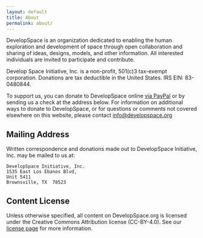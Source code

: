 ```yaml
---
layout: default
title: About
permalink: about/
---
```


DevelopSpace is an organization dedicated to enabling the human exploration and development of space through open collaboration and sharing of ideas, designs, models, and other information. All interested individuals are invited to participate and contribute.

Develop Space Initiative, Inc. is a non-profit, 501(c)3 tax-exempt corporation. Donations are tax deductible in the United States. IRS EIN: 83-0480844.

To support us, you can donate to DevelopSpace online [via PayPal](https://www.paypal.com/cgi-bin/webscr?cmd=_s-xclick&hosted_button_id=HJZT7DT5GJ8UC) or by sending us a check at the address below. For information on additional ways to donate to DevelopSpace, or for questions or comments not covered elsewhere on this website, please contact [info@developspace.org](mailto:info@developspace.org)

## Mailing Address

Written correspondence and donations made out to DevelopSpace Initiative, Inc. may be mailed to us at:

    DevelopSpace Initiative, Inc.
    1535 East Los Ebanos Blvd,
    Unit 5411
    Brownsville, TX  78523

## Content License

Unless otherwise specified, all content on DevelopSpace.org is licensed under the
Creative Commons Attribution license (CC-BY-4.0). See our [license page](/LICENSE.html) for more information.